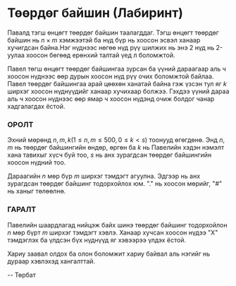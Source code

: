 Төөрдөг байшин (Лабиринт)
=========================
Павалд тэгш өнцөгт төөрдөг байшин таалагддаг. Тэгш өнцөгт төөрдөг байшин нь $n \times m$ хэмжээтэй ба нүд бүр нь хоосон эсвэл ханаар хучигдсан байна.Нэг нүднээс нөгөө нүд рүү шилжих нь энэ 2 нүд нь 2-уулаа хоосон бөгөөд ерөнхий талтай үед л боломжтой.

Павел төгш өнцөгт төөрдөг байшингаа зурсан ба үүний дараагаар аль ч хоосон нүднээс өөр дурын хоосон нүд рүү очих боломжтой байлаа. Павел төөрдөг байшингаа арай цөөхөн ханатай байна гэж үзсэн тул яг $k$ ширхэг хоосон нүднүүдийг ханаар хучихаар болжээ. Гэхдээ үүний дараа аль ч хоосон нүднээс өөр ямар ч хоосон нүдэнд очиж болдог чанар хадгалагдах ёстой.


### ОРОЛТ
Эхний мөрөнд $n,m,k (1 \le n,m \le 500, 0\le k <s)$ тоонууд өгөгдөнө. Энд $n,m$
нь төөрдөг байшингийн өндөр, өргөн ба $k$ нь Павелийн хэдэн нэмэлт хана тавихыг
хүсч буй тоо, $s$ нь анх зурагдсан төөрдөг байшингийн хоосон нүдний тоо.

Дараагийн $n$ мөр бүр $m$ ширхэг тэмдэгт агуулна. Эдгээр нь анх зурагдсан
төөрдөг байшинг тодорхойлох юм. "." нь хоосон мөрийг, "#" нь ханыг төлөөлнө.


### ГАРАЛТ
Павелийн шаардлагад нийцэж байх шинэ төөрдөг байшинг тодорхойлон $n$ мөр бүрт
$m$ ширхэг тэмдэгт хэвлэ. Ханаар хучсан хоосон нүдээ "X" тэмдэглэх ба үлдсэн бүх
нүднүүд яг хэвээрээ үлдэх ёстой.

Хариу заавал олдох ба олон боломжит хариу байвал аль нэгийг нь дураар хэвлэхэд
хангалттай.

-- Төрбат
